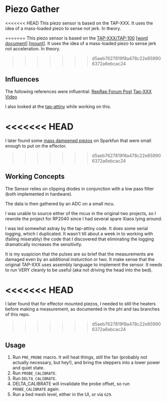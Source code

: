 # Piezo Gather

<<<<<<< HEAD
This piezo sensor is based on the TAP-XXX. It uses the idea of a mass-loaded piezo to sense not jerk. In theory.


=======
This piezo sensor is based on the [TAP-XXX/TAP-100](https://www.thingiverse.com/groups/anycubic-predator/forums/general/topic:52143#comment-5364482) [[word document](https://cdn.thingiverse.com/assets/2d/9e/af/be/b5/TAP-100.docx)] [[mount](https://cdn.thingiverse.com/assets/a6/f7/3a/f5/64/35mm_Nema17_Inserts.stl)]. It uses the idea of a mass-loaded piezo to sense jerk not acceleration. In theory.
>>>>>>> d5aeb7627819f8a478c22e859906372a6ebcac24

## Influences

The following references were influential: 
[RepRap Forum Post](https://reprap.org/forum/read.php?424,885697,888855)
[Tap-XXX Video](https://www.youtube.com/watch?v=UJbq8bXZKmc)

I also looked at the [tap-attiny](https://github.com/ripinteer/tap-attiny) while working on this.

<<<<<<< HEAD
=======
I later found some [mass dampened piezos](https://www.sparkfun.com/products/9198) on Sparkfun that were small enough to put on the effector.

>>>>>>> d5aeb7627819f8a478c22e859906372a6ebcac24
## Working Concepts

The Sensor relies on clipping diodes in conjunction with a low pass filter (both implemented in hardware). 

The data is then gathered by an ADC on a small mcu.

I was unable to source either of the mcus in the original two projects, so I rewrote the project for RP2040 since I had several spare Xiaos lying around. 

I was led somewhat astray by the tap-attiny code. It does some serial logging, which I duplicated. It wasn't till about a week in to working with (failing miserably) the code that I discovered that eliminating the logging dramatically increases the sensitivity. 

It is my suspicion that the pulses are so brief that the measurements are damaged even by an additional insturction or two. It make sense that the original TAP-XXX uses assembly language to implement the sensor. It needs to run VERY cleanly to be useful (aka not driving the head into the bed).

<<<<<<< HEAD
=======
I later found that for effector mounted piezos, I needed to still the heaters before making a measurement, as documented in the phi and tau branches of this repo.

>>>>>>> d5aeb7627819f8a478c22e859906372a6ebcac24
## Usage

1. Run `PRE_PROBE` macro. It will heat things, still the fan (probably not actually necessary, but hey!), and bring the steppers into a lower power and quiet state.
2. Run `PROBE_CALIBRATE`.
3. Run `DELTA_CALIBRATE`.
4. DELTA_CALIBRATE will invalidate the probe offset, so run `PROBE_CALIBRATE` again.
5. Run a bed mesh level, either in the UI, or via `G29`.